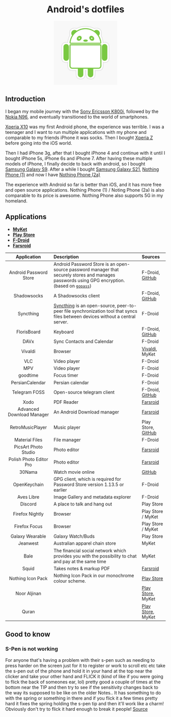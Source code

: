 <h1 align="center">Android's dotfiles</h1>

<p align="center">
    <img src="./banner.jpg" height="200px">
</p>

## Introduction

I began my mobile journey with the [Sony Ericsson K800i](https://en.wikipedia.org/wiki/Sony_Ericsson_K800i),
followed by the [Nokia N96](https://en.wikipedia.org/wiki/Nokia_N96), and eventually transitioned
to the world of smartphones.

[Xperia X10](https://en.wikipedia.org/wiki/Sony_Ericsson_Xperia_X10) was my first Android phone, the experience was terrible.
I was a teenager and I want to run multiple applications with my phone and comparable to my friends iPhone it was socks.
Then I bought [Xperia Z](https://en.wikipedia.org/wiki/Sony_Xperia_Z) before going into the iOS world.

Then I had iPhone 3g, after that I bought iPhone 4 and continue with it until I bought iPhone 5s, iPhone 6s and iPhone 7.
After having these multiple models of iPhone, I finally decide to back with android, so I bought [Samsung Galaxy S9](https://en.wikipedia.org/wiki/Samsung_Galaxy_S9).
After a while I bought [Samsung Galaxy S21](https://en.wikipedia.org/wiki/Samsung_Galaxy_S21), [Nothing Phone (1)](https://en.wikipedia.org/wiki/Nothing_Phone_1)
and now I have [Nothing Phone (2a)](https://en.wikipedia.org/wiki/Nothing_Phone_2a)

The experience with Android so far is better than iOS, and it has more free and open source applications.
Nothing Phone (1) / Noting Phone (2a) is also comparable to its price is awesome. Nothing Phone also supports 5G in my homeland.

## Applications

- [**MyKet**](https://myket.ir/)
- [**Play Store**](https://play.google.com/)
- [**F-Droid**](https://f-droid.org/)
- [**Farsroid**](https://www.farsroid.com/)

|        Application        | Description                                                                                                                                                                    | Sources                                                                              |
| :-----------------------: | :----------------------------------------------------------------------------------------------------------------------------------------------------------------------------- | :----------------------------------------------------------------------------------- |
|  Android Password Store   | Android Password Store is an open-source password manager that securely stores and manages passwords using GPG encryption. (based on [`gopass`](https://github.com/gopasspw/)) | F-Droid, [GitHub](https://github.com/android-password-store/Android-Password-Store)  |
|        Shadowsocks        | A Shadowsocks client                                                                                                                                                           | F-Droid, [GitHub](https://github.com/shadowsocks/shadowsocks-android)                |
|         Syncthing         | [Syncthing](https://github.com/syncthing) is an open-source, peer-to-peer file synchronization tool that syncs files between devices without a central server.                 | F-Droid                                                                              |
|        FlorisBoard        | Keyboard                                                                                                                                                                       | F-Droid, [GitHub](https://github.com/florisboard/florisboard)                        |
|           DAVx            | Sync Contacts and Calendar                                                                                                                                                     | F-Droid                                                                              |
|          Vivaldi          | Browser                                                                                                                                                                        | [Vivaldi](https://vivaldi.com/android), MyKet                                        |
|            VLC            | Video player                                                                                                                                                                   | F-Droid                                                                              |
|            MPV            | Video player                                                                                                                                                                   | F-Droid                                                                              |
|         goodtime          | Focus timer                                                                                                                                                                    | F-Droid                                                                              |
|      PersianCalendar      | Persian calendar                                                                                                                                                               | F-Droid                                                                              |
|       Telegram FOSS       | Open-source telegram client                                                                                                                                                    | F-Droid, [GitHub](https://github.com/Telegram-FOSS-Team/Telegram-FOSS)               |
|           Xodo            | PDF Reader                                                                                                                                                                     | [Farsroid](https://www.farsroid.com/xodo-pdf-reader-annotator/)                      |
| Advanced Download Manager | An Android Download manager                                                                                                                                                    | [Farsroid](https://www.farsroid.com/advanced-download-manager-pro/)                  |
|     RetroMusicPlayer      | Music player                                                                                                                                                                   | Play Store, [GitHub](https://github.com/RetroMusicPlayer/RetroMusicPlayer)           |
|      Material Files       | File manager                                                                                                                                                                   | F-Droid                                                                              |
|   PicsArt Photo Studio    | Photo editor                                                                                                                                                                   | [Farsroid](https://www.farsroid.com/picsart-photo-studio/)                           |
|  Polish Photo Editor Pro  | Photo editor                                                                                                                                                                   | [Farsroid](https://www.farsroid.com/photo-editor-pro-polish/)                        |
|          30Nama           | Watch movie online                                                                                                                                                             | [GitHub](https://github.com/Mr30nama/30nama-Android)                                 |
|       OpenKeychain        | GPG client, which is required for Password Store version 1.13.5 or earlier                                                                                                     | F-Droid                                                                              |
|        Aves Libre         | Image Gallery and metadata explorer                                                                                                                                            | F-Droid                                                                              |
|          Discord          | A place to talk and hang out                                                                                                                                                   | Play Store                                                                           |
|      Firefox Nightly      | Browser                                                                                                                                                                        | Play Store / MyKet                                                                   |
|       Firefox Focus       | Browser                                                                                                                                                                        | Play Store / MyKet                                                                   |
|      Galaxy Wearable      | Galaxy Watch/Buds                                                                                                                                                              | Play Store                                                                           |
|         Jeanwest          | Australian apparel chain store                                                                                                                                                 | MyKet                                                                                |
|           Bale            | The financial social network which provides you with the possibility to chat and pay at the same time                                                                          | MyKet                                                                                |
|           Squid           | Takes notes & markup PDF                                                                                                                                                       | [Farsroid](https://www.farsroid.com/squid-premium-formerly-papyrus/)                 |
|     Nothing Icon Pack     | Nothing Icon Pack in our monochrome colour scheme.                                                                                                                             | [Play Store](https://play.google.com/store/apps/details?id=com.nothing.icon)         |
|       Noor Aljinan        |                                                                                                                                                                                | [Play Store](https://play.google.com/store/apps/details?id=org.crcis.mafatih), MyKet |
|           Quran           |                                                                                                                                                                                | [Play Store](https://play.google.com/store/apps/details?id=org.crcis.quran), MyKet   |

## Good to know

### S-Pen is not working

For anyone that's having a problem with their s-pen such as needing to press harder on the screen just for it to register or work to scroll etc etc take the s-pen out of the phone and hold it in your hand
at the top near the clicker and take your other hand and FLICK it (kind of like if you were going to flick the back of someones ear, lol) pretty good a couple of times at the bottom near the TIP and then
try to see if the sensitivity changes back to the way its supposed to be like on the older Notes.. It has something to do with the spring or something in there and if you flick it a few times pretty hard
it fixes the spring holding the s-pen tip and then it'll work like a charm! Obviously don't try to flick it hard enough to break it people! [Source](https://xdaforums.com/t/s-pen-sensitivity-fix.4159589/)
